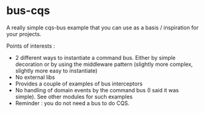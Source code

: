 # bus-cqs

A really simple cqs-bus example that you can use as a basis / inspiration for your projects.

Points of interests :

- 2 different ways to instantiate a command bus. Either by simple decoration or by using the middleware pattern (slightly more complex, slightly more easy to instantiate)
- No external libs
- Provides a couple of examples of bus interceptors
- No handling of domain events by the command bus (I said it was simple). See other modules for such examples
- Reminder : you do not need a bus to do CQS.